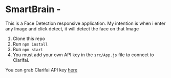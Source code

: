 # SmartBrain -
This is a Face Detection responsive application. My intention is when i enter any Image and click detect, it will detect the face on that Image
1. Clone this repo
2. Run `npm install`
3. Run `npm start`
4. You must add your own API key in the `src/App.js` file to connect to Clarifai.

You can grab Clarifai API key [here](https://www.clarifai.com/)